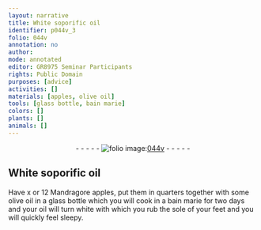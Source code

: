 ```yaml
---
layout: narrative
title: White soporific oil
identifier: p044v_3
folio: 044v
annotation: no
author:
mode: annotated
editor: GR8975 Seminar Participants
rights: Public Domain
purposes: [advice]
activities: []
materials: [apples, olive oil]
tools: [glass bottle, bain marie]
colors: []
plants: []
animals: []
---
```


 <div class="folio" align="center">- - - - - <a href="http://gallica.bnf.fr/ark:/12148/btv1b10500001g/f94.image" target="_blank"><img src="https://cu-mkp.github.io/GR8975-edition/assets/photo-icon.png" alt="folio image: " style="display:inline-block; margin-bottom:-3px;"/>044v</a> - - - - - </div>   

## White soporific oil

 
Have x or 12 Mandragore <span class="material">apples</span>, put them in quarters together with some <span class="material">olive oil</span> in a <span class="tool">glass bottle</span> which you will cook in a <span class="tool">bain marie</span> for two days and your oil will turn white with which you rub the sole of your feet and you will quickly feel sleepy.
 